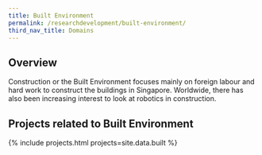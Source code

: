 ```yaml
---
title: Built Environment
permalink: /researchdevelopment/built-environment/
third_nav_title: Domains
---
```

## Overview  
Construction or the Built Environment focuses mainly on foreign labour and hard work to construct the buildings in Singapore. Worldwide, there has also been increasing interest to look at robotics in construction.

## Projects related to Built Environment

{% include projects.html projects=site.data.built %}
